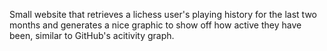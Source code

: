 Small website that retrieves a lichess user's playing history for the last two months and generates a nice graphic to show off how active they have been, similar to GitHub's acitivity graph.
